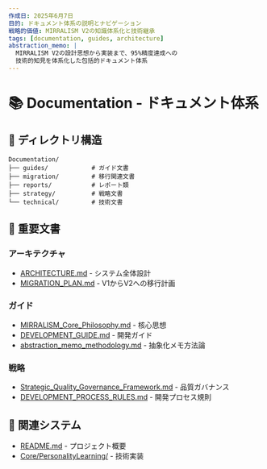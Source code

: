 ```yaml
---
作成日: 2025年6月7日
目的: ドキュメント体系の説明とナビゲーション
戦略的価値: MIRRALISM V2の知識体系化と技術継承
tags: [documentation, guides, architecture]
abstraction_memo: |
  MIRRALISM V2の設計思想から実装まで、95%精度達成への
  技術的知見を体系化した包括的ドキュメント体系
---
```


# 📚 Documentation - ドキュメント体系

## 📂 ディレクトリ構造

```
Documentation/
├── guides/            # ガイド文書
├── migration/         # 移行関連文書
├── reports/           # レポート類
├── strategy/          # 戦略文書
└── technical/         # 技術文書
```

## 🎯 重要文書

### アーキテクチャ
- [ARCHITECTURE.md](ARCHITECTURE.md) - システム全体設計
- [MIGRATION_PLAN.md](MIGRATION_PLAN.md) - V1からV2への移行計画

### ガイド
- [MIRRALISM_Core_Philosophy.md](guides/MIRRALISM_Core_Philosophy.md) - 核心思想
- [DEVELOPMENT_GUIDE.md](guides/DEVELOPMENT_GUIDE.md) - 開発ガイド
- [abstraction_memo_methodology.md](guides/abstraction_memo_methodology.md) - 抽象化メモ方法論

### 戦略
- [Strategic_Quality_Governance_Framework.md](strategy/Strategic_Quality_Governance_Framework.md) - 品質ガバナンス
- [DEVELOPMENT_PROCESS_RULES.md](strategy/DEVELOPMENT_PROCESS_RULES.md) - 開発プロセス規則

## 🔗 関連システム

- [README.md](../README.md) - プロジェクト概要
- [Core/PersonalityLearning/](../Core/PersonalityLearning/) - 技術実装